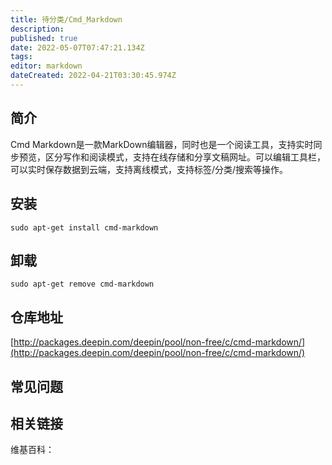 ```yaml
---
title: 待分类/Cmd_Markdown
description: 
published: true
date: 2022-05-07T07:47:21.134Z
tags: 
editor: markdown
dateCreated: 2022-04-21T03:30:45.974Z
---
```


## 简介

Cmd Markdown是一款MarkDown编辑器，同时也是一个阅读工具，支持实时同步预览，区分写作和阅读模式，支持在线存储和分享文稿网址。可以编辑工具栏，可以实时保存数据到云端，支持离线模式，支持标签/分类/搜索等操作。


## 安装

`sudo apt-get install cmd-markdown`

## 卸载

`sudo apt-get remove cmd-markdown`

## 仓库地址

[http://packages.deepin.com/deepin/pool/non-free/c/cmd-markdown/](http://packages.deepin.com/deepin/pool/non-free/c/cmd-markdown/)


## 常见问题


## 相关链接

维基百科：